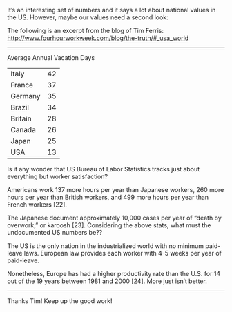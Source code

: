 <!--
slug: average-annual-vacation-days
date: Wed Apr 22 2009 04:26:00 GMT+0200 (CEST)
tags: lifestyle, vacation, work
title: Average Annual Vacation Days, USA v. World
id: 98628454
link: http://joreteg.com/post/98628454/average-annual-vacation-days
raw: {"blog_name":"henrikjoreteg","id":98628454,"post_url":"http://joreteg.com/post/98628454/average-annual-vacation-days","slug":"average-annual-vacation-days","type":"text","date":"2009-04-22 02:26:00 GMT","timestamp":1240367160,"state":"published","format":"markdown","reblog_key":"yzV64TZx","tags":["lifestyle","vacation","work"],"short_url":"http://tmblr.co/ZgL_Yy5uFDc","recommended_source":null,"recommended_color":null,"highlighted":[],"note_count":4,"title":"Average Annual Vacation Days, USA v. World","body":"<p>It’s an interesting set of numbers and it says a lot about national values in the US. However, maybe our values need a second look:</p>\n\n<p>The following is an excerpt from the blog of Tim Ferris: <a href=\"http://www.fourhourworkweek.com/blog/the-truth/#_usa_world\">http://www.fourhourworkweek.com/blog/the-truth/#_usa_world</a></p>\n\n<hr><p>Average Annual Vacation Days</p>\n\n<table><tr><td>Italy</td><td>42</td></tr><tr><td>France</td><td>37</td></tr><tr><td>Germany</td><td>35</td></tr><tr><td>Brazil</td><td>34</td></tr><tr><td>Britain</td><td>28</td></tr><tr><td>Canada</td><td>26</td></tr><tr><td>Japan</td><td>25</td></tr><tr><td>USA</td><td>13</td></tr></table><p>Is it any wonder that US Bureau of Labor Statistics tracks just about everything but worker satisfaction?</p>\n\n<p>Americans work 137 more hours per year than Japanese workers, 260 more hours per year than British workers, and 499 more hours per year than French workers [22].</p>\n\n<p>The Japanese document approximately 10,000 cases per year of “death by overwork,” or karoosh [23]. Considering the above stats, what must the undocumented US numbers be??</p>\n\n<p>The US is the only nation in the industrialized world with no minimum paid-leave laws. European law provides each worker with 4-5 weeks per year of paid-leave.</p>\n\n<p>Nonetheless, Europe has had a higher productivity rate than the U.S. for 14 out of the 19 years between 1981 and 2000 [24]. More just isn’t better.</p>\n\n<hr><p>Thanks Tim! Keep up the good work!</p>","reblog":{"tree_html":"","comment":"<p>It’s an interesting set of numbers and it says a lot about national values in the US. However, maybe our values need a second look:</p>\n\n<p>The following is an excerpt from the blog of Tim Ferris: <a href=\"http://www.fourhourworkweek.com/blog/the-truth/#_usa_world\">http://www.fourhourworkweek.com/blog/the-truth/#_usa_world</a></p>\n\n<hr><p>Average Annual Vacation Days</p>\n\n<table><tr><td>Italy</td><td>42</td></tr><tr><td>France</td><td>37</td></tr><tr><td>Germany</td><td>35</td></tr><tr><td>Brazil</td><td>34</td></tr><tr><td>Britain</td><td>28</td></tr><tr><td>Canada</td><td>26</td></tr><tr><td>Japan</td><td>25</td></tr><tr><td>USA</td><td>13</td></tr></table><p>Is it any wonder that US Bureau of Labor Statistics tracks just about everything but worker satisfaction?</p>\n\n<p>Americans work 137 more hours per year than Japanese workers, 260 more hours per year than British workers, and 499 more hours per year than French workers [22].</p>\n\n<p>The Japanese document approximately 10,000 cases per year of “death by overwork,” or karoosh [23]. Considering the above stats, what must the undocumented US numbers be??</p>\n\n<p>The US is the only nation in the industrialized world with no minimum paid-leave laws. European law provides each worker with 4-5 weeks per year of paid-leave.</p>\n\n<p>Nonetheless, Europe has had a higher productivity rate than the U.S. for 14 out of the 19 years between 1981 and 2000 [24]. More just isn’t better.</p>\n\n<hr><p>Thanks Tim! Keep up the good work!</p>"},"trail":[{"blog":{"name":"henrikjoreteg","active":true,"theme":{"header_full_width":1500,"header_full_height":500,"header_focus_width":676,"header_focus_height":380,"avatar_shape":"circle","background_color":"#F6F6F6","body_font":"Helvetica Neue","header_bounds":"0,1249,380,573","header_image":"http://static.tumblr.com/df7befc8b0387cf597578e613c221cb3/uzkwgdq/FAjnt7hyg/tumblr_static_agmw2bdhkjs4ws4sscw44swgc.jpg","header_image_focused":"http://static.tumblr.com/df7befc8b0387cf597578e613c221cb3/uzkwgdq/1oSnt7hyh/tumblr_static_tumblr_static_agmw2bdhkjs4ws4sscw44swgc_focused_v3.jpg","header_image_scaled":"http://static.tumblr.com/df7befc8b0387cf597578e613c221cb3/uzkwgdq/FAjnt7hyg/tumblr_static_agmw2bdhkjs4ws4sscw44swgc_2048_v2.jpg","header_stretch":true,"link_color":"#529ECC","show_avatar":true,"show_description":true,"show_header_image":true,"show_title":true,"title_color":"#444444","title_font":"Helvetica Neue","title_font_weight":"bold"}},"post":{"id":"98628454"},"content_raw":"<p>It’s an interesting set of numbers and it says a lot about national values in the US. However, maybe our values need a second look:</p>\n\n<p>The following is an excerpt from the blog of Tim Ferris: <a href=\"http://www.fourhourworkweek.com/blog/the-truth/#_usa_world\">http://www.fourhourworkweek.com/blog/the-truth/#_usa_world</a></p>\n\n<hr><p>Average Annual Vacation Days</p>\n\n<table><tr><td>Italy</td><td>42</td></tr><tr><td>France</td><td>37</td></tr><tr><td>Germany</td><td>35</td></tr><tr><td>Brazil</td><td>34</td></tr><tr><td>Britain</td><td>28</td></tr><tr><td>Canada</td><td>26</td></tr><tr><td>Japan</td><td>25</td></tr><tr><td>USA</td><td>13</td></tr></table><p>Is it any wonder that US Bureau of Labor Statistics tracks just about everything but worker satisfaction?</p>\n\n<p>Americans work 137 more hours per year than Japanese workers, 260 more hours per year than British workers, and 499 more hours per year than French workers [22].</p>\n\n<p>The Japanese document approximately 10,000 cases per year of “death by overwork,” or karoosh [23]. Considering the above stats, what must the undocumented US numbers be??</p>\n\n<p>The US is the only nation in the industrialized world with no minimum paid-leave laws. European law provides each worker with 4-5 weeks per year of paid-leave.</p>\n\n<p>Nonetheless, Europe has had a higher productivity rate than the U.S. for 14 out of the 19 years between 1981 and 2000 [24]. More just isn’t better.</p>\n\n<hr><p>Thanks Tim! Keep up the good work!</p>","content":"<p>It’s an interesting set of numbers and it says a lot about national values in the US. However, maybe our values need a second look:</p>\n\n<p>The following is an excerpt from the blog of Tim Ferris: <a href=\"http://www.fourhourworkweek.com/blog/the-truth/#_usa_world\">http://www.fourhourworkweek.com/blog/the-truth/#_usa_world</a></p>\n\n<hr /><p>Average Annual Vacation Days</p>\n\n<p><a href=\"#\"><img src=\"http://assets.tumblr.com/images/inline_placeholder.png\" width=\"18\" height=\"14\"/></a></p><p>Is it any wonder that US Bureau of Labor Statistics tracks just about everything but worker satisfaction?</p>\n\n<p>Americans work 137 more hours per year than Japanese workers, 260 more hours per year than British workers, and 499 more hours per year than French workers [22].</p>\n\n<p>The Japanese document approximately 10,000 cases per year of “death by overwork,” or karoosh [23]. Considering the above stats, what must the undocumented US numbers be??</p>\n\n<p>The US is the only nation in the industrialized world with no minimum paid-leave laws. European law provides each worker with 4-5 weeks per year of paid-leave.</p>\n\n<p>Nonetheless, Europe has had a higher productivity rate than the U.S. for 14 out of the 19 years between 1981 and 2000 [24]. More just isn’t better.</p>\n\n<hr /><p>Thanks Tim! Keep up the good work!</p>","is_current_item":true,"is_root_item":true}]}
publish: 2009-04-022
-->


<p>It’s an interesting set of numbers and it says a lot about national values in the US. However, maybe our values need a second look:</p>

<p>The following is an excerpt from the blog of Tim Ferris: <a href="http://www.fourhourworkweek.com/blog/the-truth/#_usa_world">http://www.fourhourworkweek.com/blog/the-truth/#_usa_world</a></p>

<hr><p>Average Annual Vacation Days</p>

<table><tr><td>Italy</td><td>42</td></tr><tr><td>France</td><td>37</td></tr><tr><td>Germany</td><td>35</td></tr><tr><td>Brazil</td><td>34</td></tr><tr><td>Britain</td><td>28</td></tr><tr><td>Canada</td><td>26</td></tr><tr><td>Japan</td><td>25</td></tr><tr><td>USA</td><td>13</td></tr></table><p>Is it any wonder that US Bureau of Labor Statistics tracks just about everything but worker satisfaction?</p>

<p>Americans work 137 more hours per year than Japanese workers, 260 more hours per year than British workers, and 499 more hours per year than French workers [22].</p>

<p>The Japanese document approximately 10,000 cases per year of “death by overwork,” or karoosh [23]. Considering the above stats, what must the undocumented US numbers be??</p>

<p>The US is the only nation in the industrialized world with no minimum paid-leave laws. European law provides each worker with 4-5 weeks per year of paid-leave.</p>

<p>Nonetheless, Europe has had a higher productivity rate than the U.S. for 14 out of the 19 years between 1981 and 2000 [24]. More just isn’t better.</p>

<hr><p>Thanks Tim! Keep up the good work!</p>
